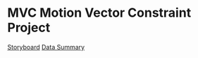 MVC Motion Vector Constraint Project
====================================

[Storyboard](/paper/storyboard.md)
[Data Summary](/data/summary.md)
